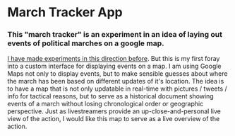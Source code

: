 March Tracker App
===============

### This "march tracker" is an experiment in an idea of laying out events of political marches on a google map. 

[I have made experiments in this direction before](https://www.google.com/maps/ms?msa=0&msid=200010661405270055365.0004b689a116e2bd3c665). But this is my first foray into a custom interface for displaying events on a map. I am using Google Maps not only to display events, but to make sensible guesses about where the march has been based on different updates of it's location. The idea is to have a map that is not only updatable in real-time with pictures / tweets / info for tactical reasons, but to serve as a historical document showing events of a march without losing chronological order or geographic perspective. Just as livestreamers provide an up-close-and-personal live view of the action, I would like this map to serve as a live overview of the action. 